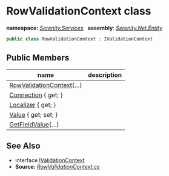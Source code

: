 # RowValidationContext class
**namespace:** *[Serenity.Services](../README.md#serenity.services-namespace)*   **assembly**: *[Serenity.Net.Entity](../README.md)*

```csharp
public class RowValidationContext : IValidationContext
```

## Public Members

| name | description |
| --- | --- |
| [RowValidationContext](RowValidationContext/RowValidationContext.md)(…) |  |
| [Connection](RowValidationContext/Connection.md) { get; } |  |
| [Localizer](RowValidationContext/Localizer.md) { get; } |  |
| [Value](RowValidationContext/Value.md) { get; set; } |  |
| [GetFieldValue](RowValidationContext/GetFieldValue.md)(…) |  |

## See Also

* interface [IValidationContext](../Serenity.Net.Data/../Serenity/IValidationContext.md)
* **Source:** *[RowValidationContext.cs](https://github.com/serenity-is/Serenity/blob/master/src/Serenity.Net.Entity/Row/RowValidationContext.cs)*